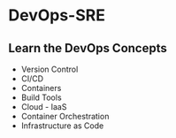 # DevOps-SRE

## Learn the DevOps Concepts

- Version Control
- CI/CD
- Containers
- Build Tools
- Cloud - IaaS
- Container Orchestration
- Infrastructure as Code
